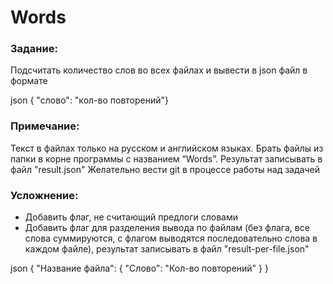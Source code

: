 # Words

### Задание:
Подсчитать количество слов во всех файлах и вывести в json файл в формате 

json
{ "слово":  "кол-во повторений"}

### Примечание:
Текст в файлах только на русском и английском языках. 
Брать файлы из папки в корне программы с названием “Words”.
Результат записывать в файл "result.json"
Желательно вести git  в процессе работы над задачей

### Усложнение:
* Добавить флаг, не считающий предлоги словами
* Добавить флаг для разделения вывода по файлам 
(без флага, все слова суммируются, с флагом выводятся 
последовательно слова в каждом файле), 
результат записывать в файл "result-per-file.json"

json
{ 
  "Название файла": {
    "Слово": "Кол-во повторений"
  }
}
